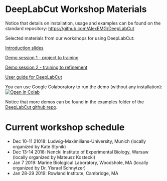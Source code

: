 # DeepLabCut Workshop Materials

Notice that details on installation, usage and examples can be found on the standard repository: https://github.com/AlexEMG/DeepLabCut

Selected materials from our workshops for using DeepLabCut:

[Introduction slides](DeepLabCut-Introduction.pdf)

[Demo session 1 - project to training](DeepLabCut-Workshop-Session1.pdf)

[Demo session 2 - training to refinement](DeepLabCut-Workshop-Session2.pdf)

[User guide for DeepLabCut](https://www.biorxiv.org/content/biorxiv/early/2018/11/24/476531.full.pdf)

You can use Google Colaboratory to run the demo (without any installation):
[![Open in Colab](https://colab.research.google.com/assets/colab-badge.svg)](https://colab.research.google.com/github/AlexEMG/DeepLabCut/blob/master/examples/Colab_TrainNetwork_VideoAnalysis.ipynb)

Notice that more demos can be found in the examples folder of the [DeepLabCut github repo](https://github.com/AlexEMG/DeepLabCut/tree/master/examples). 

# Current workshop schedule

- Dec 10-11 21018: Ludwig-Maximilians-University, Munich (locally organized by Kate Stynik)
- Dec 13-14 2018: Nencki Institute of Experimental Biology, Warsaw (locally organized by Mateusz Kostecki)
- Jan 7 2019: Marine Biological Laboratory, Woodshole, MA (locally organized by Dr. Yisrael Schnytzer)
- Jan 28-29 2019: Rowland Institute, Cambridge, MA
